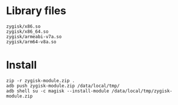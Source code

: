 # Library files
```
zygisk/x86.so
zygisk/x86_64.so
zygisk/armeabi-v7a.so
zygisk/arm64-v8a.so
```

# Install
```
zip -r zygisk-module.zip .
adb push zygisk-module.zip /data/local/tmp/
adb shell su -c magisk --install-module /data/local/tmp/zygisk-module.zip
```